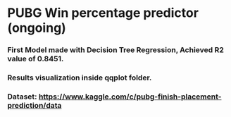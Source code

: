 # PUBG Win percentage predictor (ongoing)

### First Model made with Decision Tree Regression, Achieved R2 value of 0.8451.
### Results visualization inside qqplot folder.
### Dataset: https://www.kaggle.com/c/pubg-finish-placement-prediction/data
